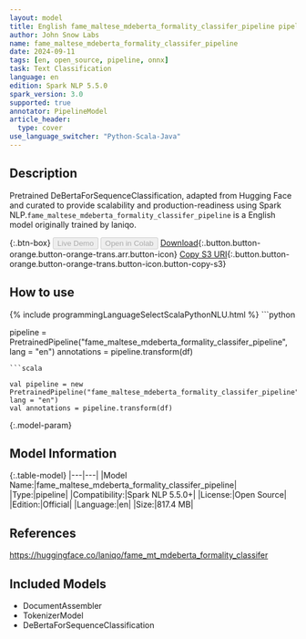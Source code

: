 ```yaml
---
layout: model
title: English fame_maltese_mdeberta_formality_classifer_pipeline pipeline DeBertaForSequenceClassification from laniqo
author: John Snow Labs
name: fame_maltese_mdeberta_formality_classifer_pipeline
date: 2024-09-11
tags: [en, open_source, pipeline, onnx]
task: Text Classification
language: en
edition: Spark NLP 5.5.0
spark_version: 3.0
supported: true
annotator: PipelineModel
article_header:
  type: cover
use_language_switcher: "Python-Scala-Java"
---
```


## Description

Pretrained DeBertaForSequenceClassification, adapted from Hugging Face and curated to provide scalability and production-readiness using Spark NLP.`fame_maltese_mdeberta_formality_classifer_pipeline` is a English model originally trained by laniqo.

{:.btn-box}
<button class="button button-orange" disabled>Live Demo</button>
<button class="button button-orange" disabled>Open in Colab</button>
[Download](https://s3.amazonaws.com/auxdata.johnsnowlabs.com/public/models/fame_maltese_mdeberta_formality_classifer_pipeline_en_5.5.0_3.0_1726098403306.zip){:.button.button-orange.button-orange-trans.arr.button-icon}
[Copy S3 URI](s3://auxdata.johnsnowlabs.com/public/models/fame_maltese_mdeberta_formality_classifer_pipeline_en_5.5.0_3.0_1726098403306.zip){:.button.button-orange.button-orange-trans.button-icon.button-copy-s3}

## How to use



<div class="tabs-box" markdown="1">
{% include programmingLanguageSelectScalaPythonNLU.html %}
```python

pipeline = PretrainedPipeline("fame_maltese_mdeberta_formality_classifer_pipeline", lang = "en")
annotations =  pipeline.transform(df)   

```
```scala

val pipeline = new PretrainedPipeline("fame_maltese_mdeberta_formality_classifer_pipeline", lang = "en")
val annotations = pipeline.transform(df)

```
</div>

{:.model-param}
## Model Information

{:.table-model}
|---|---|
|Model Name:|fame_maltese_mdeberta_formality_classifer_pipeline|
|Type:|pipeline|
|Compatibility:|Spark NLP 5.5.0+|
|License:|Open Source|
|Edition:|Official|
|Language:|en|
|Size:|817.4 MB|

## References

https://huggingface.co/laniqo/fame_mt_mdeberta_formality_classifer

## Included Models

- DocumentAssembler
- TokenizerModel
- DeBertaForSequenceClassification